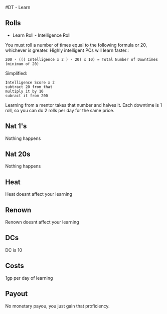 #DT - Learn
## Rolls
* Learn Roll - Intelligence Roll

You must roll a number of times equal to the following formula or 20, whichever is greater. Highly intelligent PCs will learn faster.:

```
200 - ((( Intelligence x 2 ) - 20) x 10) = Total Number of Downtimes (minimum of 20)
```

Simplified:
```
Intelligence Score x 2
subtract 20 from that
multiply it by 10
subract it from 200
```

Learning from a mentor takes that number and halves it. Each downtime is 1 roll, so you can do 2 rolls per day for the same price.

## Nat 1's
Nothing happens

## Nat 20s
Nothing happens

## Heat
Heat doesnt affect your learning

## Renown
Renown doesnt affect your learning 

## DCs
DC is 10 

## Costs
1gp per day of learning

## Payout
No monetary payou, you just gain that proficiency.

